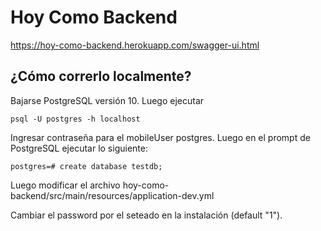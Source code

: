 # Hoy Como Backend
https://hoy-como-backend.herokuapp.com/swagger-ui.html

## ¿Cómo correrlo localmente?

Bajarse PostgreSQL versión 10.
Luego ejecutar
```
psql -U postgres -h localhost
```

Ingresar contraseña para el mobileUser postgres. Luego en el prompt de PostgreSQL ejecutar lo siguiente:
```
postgres=# create database testdb;
```

Luego modificar el archivo hoy-como-backend/src/main/resources/application-dev.yml

Cambiar el password por el seteado en la instalación (default "1").

